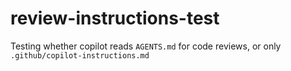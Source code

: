 # review-instructions-test

Testing whether copilot reads `AGENTS.md` for code reviews, or only `.github/copilot-instructions.md`
